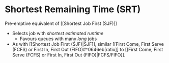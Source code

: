 # Shortest Remaining Time (SRT)

Pre-emptive equivalent of [[Shortest Job First (SJF)]]

- Selects job with *shortest estimated runtime*
	- Favours queues with many *long* jobs
- As with [[Shortest Job First (SJF)|SJF]], similar [[First Come, First Serve (FCFS) or First In, First Out (FIFO)#^0646eb|ratio]] to [[First Come, First Serve (FCFS) or First In, First Out (FIFO)|FCFS/FIFO]].  
